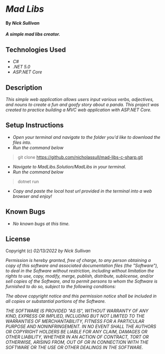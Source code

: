 # _Mad Libs_

#### By _**Nick Sullivan**_

#### _A simple mad libs creator._

## Technologies Used

* _C#_
* _.NET 5.0_
* _ASP.NET Core_

## Description

_This simple web application allows users input various verbs, adjectives, and nouns to create a fun and goofy story about a panda. This project was created to practice building a MVC web application with ASP.NET Core._

## Setup Instructions

* _Open your terminal and navigate to the folder you'd like to download the files into._
* _Run the command below_
> git clone https://github.com/nicholassull/mad-libs-c-sharp.git
* _Navigate to MadLibs.Solution/MadLibs in your terminal._
* _Run the command below_
> dotnet run
* _Copy and paste the local host url provided in the terminal into a web browser and enjoy!_

## Known Bugs

* _No known bugs at this time._

## License

Copyright (c) _02/13/2022_ _by Nick Sullivan_


_Permission is hereby granted, free of charge, to any person obtaining a copy of this software and associated documentation files (the "Software"), to deal in the Software without restriction, including without limitation the rights to use, copy, modify, merge, publish, distribute, sublicense, and/or sell copies of the Software, and to permit persons to whom the Software is furnished to do so, subject to the following conditions:_

_The above copyright notice and this permission notice shall be included in all copies or substantial portions of the Software._

_THE SOFTWARE IS PROVIDED "AS IS", WITHOUT WARRANTY OF ANY KIND, EXPRESS OR IMPLIED, INCLUDING BUT NOT LIMITED TO THE WARRANTIES OF MERCHANTABILITY, FITNESS FOR A PARTICULAR PURPOSE AND NONINFRINGEMENT. IN NO EVENT SHALL THE AUTHORS OR COPYRIGHT HOLDERS BE LIABLE FOR ANY CLAIM, DAMAGES OR OTHER LIABILITY, WHETHER IN AN ACTION OF CONTRACT, TORT OR OTHERWISE, ARISING FROM, OUT OF OR IN CONNECTION WITH THE SOFTWARE OR THE USE OR OTHER DEALINGS IN THE SOFTWARE._